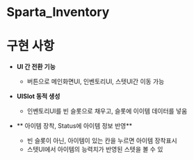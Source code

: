 # Sparta_Inventory



# 구현 사항

- **UI 간 전환 기능**
    - 버튼으로 메인화면UI, 인벤토리UI, 스텟UI간 이동 가능
    
- **UISlot 동적 생성** 
    - 인벤토리UI를 빈 슬롯으로 채우고, 슬롯에 이이템 데이터를 넣움
      
- ** 아이템 장착, Status에 아이템 정보 반영** 
    - 빈 슬롯이 아닌, 아이템이 있는 칸을 누르면 아이템 장착표시
    - 스텟UI에서 아이템의 능력치가 반영된 스텟을 볼 수 있
      




